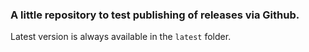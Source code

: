 ### A little repository to test publishing of releases via Github.

Latest version is always available in the `latest` folder.
